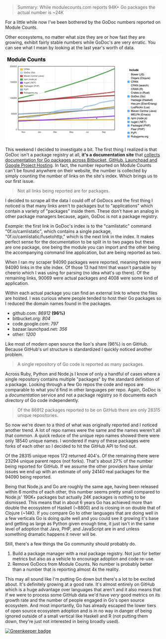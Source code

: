 > Summary: While modulecounts.com reports 94K+ Go packages the actual number is ~24K

For a little while now I've been bothered by the GoDoc numbers reported on Module Counts.

Other ecosystems, no matter what size they are or how fast they are growing, exhibit fairly stable numbers while GoDoc's are very erratic. You can see what I mean by looking at the last year's worth of data.

![Module Counts](/screenshot.png)

This weekend I decided to investigate a bit. The first thing I realized is that GoDoc isn't a package registry at all, **it's a documentation site** that [collects documentation for Go packages across Bitbucket, GitHub, Launchpad and Google Project Hosting](https://godoc.org/-/about). In fact, the number reported on Module Counts can't be found anywhere on their website, the number is collected by simply counting the number of links on the site's index. Which brings us to our first issue.

> Not all links being reported are for packages.

I decided to scrape all the data I could off of GoDocs and the first thing I noticed is that many links aren't to packages but to "applications" which contain a variety of "packages" inside them. These don't have an analog in other package managers because, again, GoDoc is not a package registry.

*Example:* the first link in GoDoc's index is to the "camlistatic" command "0f.io/camlistatic", which contains a single package, "0f.io/camlistatic/fusetohttp," which is the next link in the index. It makes perfect sense for the documentation to be split in to two pages but these are one package, one being the module you can import and the other being the accompanying command line application, but are being reported as two.

When I ran my scraper 94090 packages were reported, meaning there were 94090 links in the site index. Of those 13 had html that wasn't parsable by cheerio which I was using for parsing (no idea what's up there). Of the remaining links, 90069 were actual packages and 4008 were some kind of application.

Within each actual package you can find an external link to where the files are hosted. I was curious where people tended to host their Go packages so I reduced the domain names found in the packages.

* github.com: *86912* **(96%)**
* bitbucket.org: *804*
* code.google.com: *797*
* bazaar.launchpad.net: *356*
* other: *1200*

Like most of modern open source the lion's share (96%) is on GitHub. Because GitHub's url structure is standardized I quickly noticed another problem.

> A single repository of Go code is reported as many packages.

Across Ruby, Python and Node.js I know of only a handful of cases where a single repository contains multiple "packages" by the standard definition of a package. Looking through a few Go repos the code and repos are comparable to what you'd find in other languages per repo. Again, GoDoc is a *documentation* service and not a package registry so it documents each directory of Go code independently.

> Of the 86912 packages reported to be on GitHub there are only 28315 unique repositories.

So now we're down to a third of what was originally reported and I noticed another trend. A lot of repo names were the same and the names weren't all that common. A quick reduce of the unique repo names showed there were only 18540 unique names. I wondered if many of these packages were forks of each other so I decided to hit the GitHub API to find out.

Of the 28315 unique repos 172 returned 404's. Of the remaining there were 23294 unique parent repos (not forks). That's about 27% of the number being reported for GitHub. If we assume the other providers have similar issues we end up with an estimate of only 24140 real packages for the 94090 being reported.

Being that Node.js and Go are roughly the same age, having been released within 6 months of each other, this number seems pretty small compared to Node.js' 190K+ packages but actually 24K packages is nothing to be dismissed. This means that in about 6 years Go has achieved more than double the ecosystem of Haskell (~8800) and is closing in on double that of Clojure (~14K). If you compare Go to other languages that are doing well in a few verticals Go is doing quite well and you could see it growing it's base and getting as large as Python given enough time, it just isn't in the same level of adoption that Java, PHP, and JavaScript are in and unless something dramatic happens it never will be.

Still, there's a few things the Go community should probably do.

1. Build a package manager with a real package registry. Not just for better metrics but also as a vehicle to encourage adoption and code re-use.
2. Remove GoDocs from Module Counts. No number is probably better than a number that is reporting almost 4x the reality.

This may all sound like I'm putting Go down but there's a lot to be excited about. It's definitely growing at a good rate. It's almost entirely on GitHub which is a huge advantage over languages that aren't and it also means that if we were to process some GitHub data we'd have *very* good metrics on its growth rate and the number of people engaged in Go's open source ecosystem. And most importantly, Go has already escaped the lower tiers of open source ecosystem adoption and is in no way in danger of being ignored outside of a small vertical like Haskell and R (not putting them down, they're just not interested in being broadly used).


[![Greenkeeper badge](https://badges.greenkeeper.io/mikeal/go-stats.svg)](https://greenkeeper.io/)